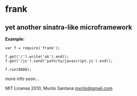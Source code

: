 # frank

yet another sinatra-like microframework
---------------------

**Example:**

    var f = require('frank');

    f.get('/').write('ok').end();
    f.get('/js').send('path/to/javascript.js').end();

    f.run(8888);

more info soon...

MIT License
2010, Murilo Santana
mvrilo@gmail.com

